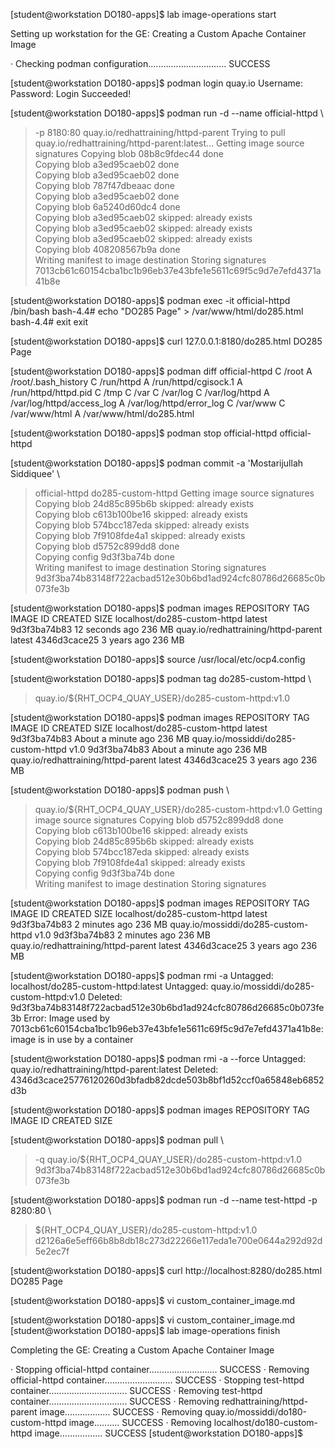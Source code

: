 [student@workstation DO180-apps]$ lab image-operations start

Setting up workstation for the GE: Creating a Custom Apache Container Image

 · Checking podman configuration...............................  SUCCESS

[student@workstation DO180-apps]$ podman login quay.io
Username: 
Password: 
Login Succeeded!


[student@workstation DO180-apps]$ podman run -d --name official-httpd \
>  -p 8180:80 quay.io/redhattraining/httpd-parent
Trying to pull quay.io/redhattraining/httpd-parent:latest...
Getting image source signatures
Copying blob 08b8c9fdec44 done  
Copying blob a3ed95caeb02 done  
Copying blob a3ed95caeb02 done  
Copying blob 787f47dbeaac done  
Copying blob a3ed95caeb02 done  
Copying blob 6a5240d60dc4 done  
Copying blob a3ed95caeb02 skipped: already exists  
Copying blob a3ed95caeb02 skipped: already exists  
Copying blob a3ed95caeb02 skipped: already exists  
Copying blob 408208567b9a done  
Writing manifest to image destination
Storing signatures
7013cb61c60154cba1bc1b96eb37e43bfe1e5611c69f5c9d7e7efd4371a41b8e



[student@workstation DO180-apps]$ podman exec -it official-httpd /bin/bash
bash-4.4# echo "DO285 Page" > /var/www/html/do285.html
bash-4.4# exit
exit

[student@workstation DO180-apps]$ curl 127.0.0.1:8180/do285.html
DO285 Page




[student@workstation DO180-apps]$ podman diff official-httpd
C /root
A /root/.bash_history
C /run/httpd
A /run/httpd/cgisock.1
A /run/httpd/httpd.pid
C /tmp
C /var
C /var/log
C /var/log/httpd
A /var/log/httpd/access_log
A /var/log/httpd/error_log
C /var/www
C /var/www/html
A /var/www/html/do285.html


[student@workstation DO180-apps]$ podman stop official-httpd
official-httpd



[student@workstation DO180-apps]$ podman commit -a 'Mostarijullah Siddiquee' \
> official-httpd do285-custom-httpd
Getting image source signatures
Copying blob 24d85c895b6b skipped: already exists  
Copying blob c613b100be16 skipped: already exists  
Copying blob 574bcc187eda skipped: already exists  
Copying blob 7f9108fde4a1 skipped: already exists  
Copying blob d5752c899dd8 done  
Copying config 9d3f3ba74b done  
Writing manifest to image destination
Storing signatures
9d3f3ba74b83148f722acbad512e30b6bd1ad924cfc80786d26685c0b073fe3b



[student@workstation DO180-apps]$ podman images
REPOSITORY                           TAG         IMAGE ID      CREATED         SIZE
localhost/do285-custom-httpd         latest      9d3f3ba74b83  12 seconds ago  236 MB
quay.io/redhattraining/httpd-parent  latest      4346d3cace25  3 years ago     236 MB


[student@workstation DO180-apps]$ source /usr/local/etc/ocp4.config


[student@workstation DO180-apps]$ podman tag do285-custom-httpd \
> quay.io/${RHT_OCP4_QUAY_USER}/do285-custom-httpd:v1.0


[student@workstation DO180-apps]$ podman images
REPOSITORY                           TAG         IMAGE ID      CREATED             SIZE
localhost/do285-custom-httpd         latest      9d3f3ba74b83  About a minute ago  236 MB
quay.io/mossiddi/do285-custom-httpd  v1.0        9d3f3ba74b83  About a minute ago  236 MB
quay.io/redhattraining/httpd-parent  latest      4346d3cace25  3 years ago         236 MB


[student@workstation DO180-apps]$ podman push \
>  quay.io/${RHT_OCP4_QUAY_USER}/do285-custom-httpd:v1.0
Getting image source signatures
Copying blob d5752c899dd8 done  
Copying blob c613b100be16 skipped: already exists  
Copying blob 24d85c895b6b skipped: already exists  
Copying blob 574bcc187eda skipped: already exists  
Copying blob 7f9108fde4a1 skipped: already exists  
Copying config 9d3f3ba74b done  
Writing manifest to image destination
Storing signatures



[student@workstation DO180-apps]$ podman images
REPOSITORY                           TAG         IMAGE ID      CREATED        SIZE
localhost/do285-custom-httpd         latest      9d3f3ba74b83  2 minutes ago  236 MB
quay.io/mossiddi/do285-custom-httpd  v1.0        9d3f3ba74b83  2 minutes ago  236 MB
quay.io/redhattraining/httpd-parent  latest      4346d3cace25  3 years ago    236 MB


[student@workstation DO180-apps]$ podman rmi -a
Untagged: localhost/do285-custom-httpd:latest
Untagged: quay.io/mossiddi/do285-custom-httpd:v1.0
Deleted: 9d3f3ba74b83148f722acbad512e30b6bd1ad924cfc80786d26685c0b073fe3b
Error: Image used by 7013cb61c60154cba1bc1b96eb37e43bfe1e5611c69f5c9d7e7efd4371a41b8e: image is in use by a container


[student@workstation DO180-apps]$ podman rmi -a --force
Untagged: quay.io/redhattraining/httpd-parent:latest
Deleted: 4346d3cace25776120260d3bfadb82dcde503b8bf1d52ccf0a65848eb6852d3b



[student@workstation DO180-apps]$ podman images
REPOSITORY  TAG         IMAGE ID    CREATED     SIZE



[student@workstation DO180-apps]$  podman pull \
>  -q quay.io/${RHT_OCP4_QUAY_USER}/do285-custom-httpd:v1.0
9d3f3ba74b83148f722acbad512e30b6bd1ad924cfc80786d26685c0b073fe3b



[student@workstation DO180-apps]$ podman run -d --name test-httpd -p 8280:80 \
>  ${RHT_OCP4_QUAY_USER}/do285-custom-httpd:v1.0
d2126a6e5eff66b8b8db18c273d22266e117eda1e700e0644a292d92d5e2ec7f



[student@workstation DO180-apps]$ curl http://localhost:8280/do285.html
DO285 Page

[student@workstation DO180-apps]$ vi custom_container_image.md

[student@workstation DO180-apps]$ vi custom_container_image.md
[student@workstation DO180-apps]$ lab image-operations finish

Completing the GE: Creating a Custom Apache Container Image

 · Stopping official-httpd container...........................  SUCCESS
 · Removing official-httpd container...........................  SUCCESS
 · Stopping test-httpd container...............................  SUCCESS
 · Removing test-httpd container...............................  SUCCESS
 · Removing redhattraining/httpd-parent image..................  SUCCESS
 · Removing quay.io/mossiddi/do180-custom-httpd image..........  SUCCESS
 · Removing localhost/do180-custom-httpd image.................  SUCCESS
[student@workstation DO180-apps]$ 

